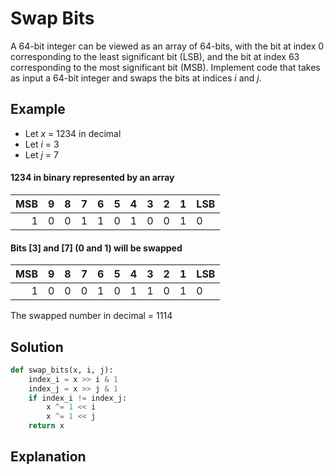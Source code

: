 # Swap Bits
A 64-bit integer can be viewed as an array of 64-bits, with the bit at index 0 corresponding to the least significant bit (LSB), and the bit at index 63 corresponding to the most significant bit (MSB). Implement code that takes as input a 64-bit integer and swaps the bits at indices _i_ and _j_.  
  
## Example
* Let _x_ = 1234 in decimal  
* Let _i_ = 3  
* Let _j_ = 7  
  
#### 1234 in binary represented by an array 
|MSB | 9 | 8 | 7 | 6 | 5 | 4 | 3 | 2 | 1 |LSB|
|---:|---|---|---|---|---|---|---|---|---|---|
|  1 | 0 | 0 | 1 | 1 | 0 | 1 | 0 | 0 | 1 | 0 |
  
#### Bits [3] and [7] (0 and 1) will be swapped
|MSB | 9 | 8 | 7 | 6 | 5 | 4 | 3 | 2 | 1 |LSB|
|---:|---|---|---|---|---|---|---|---|---|---|
|  1 | 0 | 0 | 0 | 1 | 0 | 1 | 1 | 0 | 1 | 0 |
  
The swapped number in decimal = 1114  
  
## Solution
```python
def swap_bits(x, i, j):
    index_i = x >> i & 1
    index_j = x >> j & 1
    if index_i != index_j:
        x ^= 1 << i
        x ^= 1 << j
    return x
```
  
## Explanation

